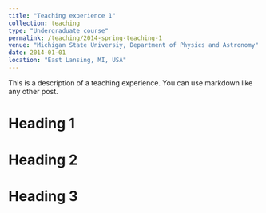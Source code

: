 ```yaml
---
title: "Teaching experience 1"
collection: teaching
type: "Undergraduate course"
permalink: /teaching/2014-spring-teaching-1
venue: "Michigan State Universiy, Department of Physics and Astronomy"
date: 2014-01-01
location: "East Lansing, MI, USA"
---
```


This is a description of a teaching experience. You can use markdown like any other post.

Heading 1
======

Heading 2
======

Heading 3
======